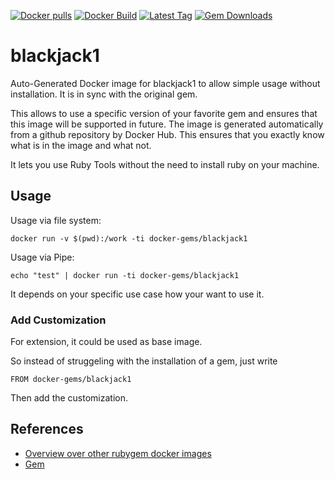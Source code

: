 [![Docker pulls](https://img.shields.io/docker/pulls/rubygem/blackjack1.svg)](https://hub.docker.com/r/rubygem/blackjack1/)
[![Docker Build](https://img.shields.io/docker/automated/rubygem/blackjack1.svg)](https://hub.docker.com/r/rubygem/blackjack1/)
[![Latest Tag](https://img.shields.io/github/tag/docker-rubygem/blackjack1.svg)](https://hub.docker.com/r/rubygem/blackjack1/)
[![Gem Downloads](https://img.shields.io/gem/dt/blackjack1.svg)](https://rubygems.org/gems/blackjack1/)
# blackjack1

Auto-Generated Docker image for blackjack1 to allow simple usage without installation.
It is in sync with the original gem.

This allows to use a specific version of your favorite gem and ensures that this image will be supported in future.
The image is generated automatically from a github repository by Docker Hub.
This ensures that you exactly know what is in the image and what not.

It lets you use Ruby Tools without the need to install ruby on your machine.

## Usage

Usage via file system:

`docker run -v $(pwd):/work -ti docker-gems/blackjack1`

Usage via Pipe:

`echo "test" | docker run -ti docker-gems/blackjack1`

It depends on your specific use case how your want to use it.

### Add Customization

For extension, it could be used as base image.

So instead of struggeling with the installation of a gem, just write

`FROM docker-gems/blackjack1`

Then add the customization.

## References

 - [Overview over other rubygem docker images](https://github.com/thinkbot/docker-rubygem)
 - [Gem](https://rubygems.org/gems/blackjack1/)
